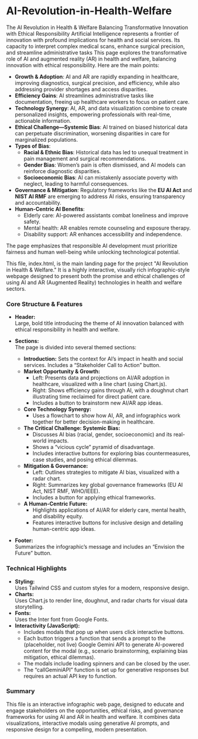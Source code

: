 # AI-Revolution-in-Health-Welfare
The AI Revolution in Health &amp; Welfare Balancing Transformative Innovation with Ethical Responsibility  Artificial Intelligence represents a frontier of innovation with profound implications for health and social services. Its capacity to interpret complex medical scans, enhance surgical precision, and streamline administrative tasks
This page explores the transformative role of AI and augmented reality (AR) in health and welfare, balancing innovation with ethical responsibility. Here are the main points:

- **Growth & Adoption**: AI and AR are rapidly expanding in healthcare, improving diagnostics, surgical precision, and efficiency, while also addressing provider shortages and access disparities.
- **Efficiency Gains**: AI streamlines administrative tasks like documentation, freeing up healthcare workers to focus on patient care.
- **Technology Synergy**: AI, AR, and data visualization combine to create personalized insights, empowering professionals with real-time, actionable information.
- **Ethical Challenge—Systemic Bias**: AI trained on biased historical data can perpetuate discrimination, worsening disparities in care for marginalized populations.
- **Types of Bias**:
  - **Racial & Ethnic Bias**: Historical data has led to unequal treatment in pain management and surgical recommendations.
  - **Gender Bias**: Women’s pain is often dismissed, and AI models can reinforce diagnostic disparities.
  - **Socioeconomic Bias**: AI can mistakenly associate poverty with neglect, leading to harmful consequences.
- **Governance & Mitigation**: Regulatory frameworks like the **EU AI Act** and **NIST AI RMF** are emerging to address AI risks, ensuring transparency and accountability.
- **Human-Centric AI Benefits**:
  - Elderly care: AI-powered assistants combat loneliness and improve safety.
  - Mental health: AR enables remote counseling and exposure therapy.
  - Disability support: AR enhances accessibility and independence.

The page emphasizes that responsible AI development must prioritize fairness and human well-being while unlocking technological potential.

This file, index.html, is the main landing page for the project "AI Revolution in Health & Welfare." It is a highly interactive, visually rich infographic-style webpage designed to present both the promise and ethical challenges of using AI and AR (Augmented Reality) technologies in health and welfare sectors.

### Core Structure & Features

- **Header:**  
  Large, bold title introducing the theme of AI innovation balanced with ethical responsibility in health and welfare.

- **Sections:**  
  The page is divided into several themed sections:
  - **Introduction:** Sets the context for AI’s impact in health and social services. Includes a “Stakeholder Call to Action” button.
  - **Market Opportunity & Growth:**  
    - Left: Presents data and projections on AI/AR adoption in healthcare, visualized with a line chart (using Chart.js).
    - Right: Shows efficiency gains through AI, with a doughnut chart illustrating time reclaimed for direct patient care.
    - Includes a button to brainstorm new AI/AR app ideas.
  - **Core Technology Synergy:**  
    - Uses a flowchart to show how AI, AR, and infographics work together for better decision-making in healthcare.
  - **The Critical Challenge: Systemic Bias:**  
    - Discusses AI bias (racial, gender, socioeconomic) and its real-world impacts.
    - Shows a “vicious cycle” pyramid of disadvantage.
    - Includes interactive buttons for exploring bias countermeasures, case studies, and posing ethical dilemmas.
  - **Mitigation & Governance:**  
    - Left: Outlines strategies to mitigate AI bias, visualized with a radar chart.
    - Right: Summarizes key global governance frameworks (EU AI Act, NIST RMF, WHO/IEEE).
    - Includes a button for applying ethical frameworks.
  - **A Human-Centric Future:**  
    - Highlights applications of AI/AR for elderly care, mental health, and disability equity.
    - Features interactive buttons for inclusive design and detailing human-centric app ideas.

- **Footer:**  
  Summarizes the infographic’s message and includes an “Envision the Future” button.

### Technical Highlights

- **Styling:**  
  Uses Tailwind CSS and custom styles for a modern, responsive design.
- **Charts:**  
  Uses Chart.js to render line, doughnut, and radar charts for visual data storytelling.
- **Fonts:**  
  Uses the Inter font from Google Fonts.
- **Interactivity (JavaScript):**  
  - Includes modals that pop up when users click interactive buttons.
  - Each button triggers a function that sends a prompt to the (placeholder, not live) Google Gemini API to generate AI-powered content for the modal (e.g., scenario brainstorming, explaining bias mitigation, ethical dilemmas).
  - The modals include loading spinners and can be closed by the user.
  - The “callGeminiAPI” function is set up for generative responses but requires an actual API key to function.

### Summary

This file is an interactive infographic web page, designed to educate and engage stakeholders on the opportunities, ethical risks, and governance frameworks for using AI and AR in health and welfare. It combines data visualizations, interactive modals using generative AI prompts, and responsive design for a compelling, modern presentation.
